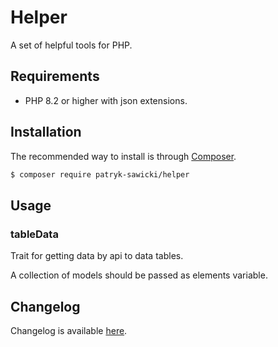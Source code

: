 # Helper

A set of helpful tools for PHP.

## Requirements

* PHP 8.2 or higher with json extensions.

## Installation

The recommended way to install is through [Composer](http://getcomposer.org).

```bash
$ composer require patryk-sawicki/helper
```

## Usage

### tableData

Trait for getting data by api to data tables.

A collection of models should be passed as elements variable.

## Changelog

Changelog is available [here](CHANGELOG.md).

